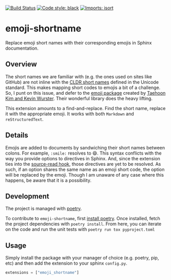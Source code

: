 [![Build Status](https://github.com/nicholasphair/emoji-shortname/actions/workflows/build.yml/badge.svg?branch=main)](https://github.com/nicholasphair/emoji-shortname/actions/workflows/build.yml)
[![Code style: black](https://img.shields.io/badge/code%20style-black-000000.svg)](https://github.com/psf/black)
[![Imports: isort](https://img.shields.io/badge/%20imports-isort-%231674b1?style=flat&labelColor=ef8336)](https://pycqa.github.io/isort/)


# emoji-shortname
Replace emoji short names with their corresponding emojis in Sphinx documentation.

## Overview
The short names we are familiar with (e.g. the ones used on sites like GitHub)
are not inline with the [CLDR short names][1] defined in the Unicode standard.
This makes mapping short codes to emojis a bit of a challenge. So, I punt on
this issue, and defer to the [emoji package][2] created by [Taehoon Kim and Kevin Wurster][3].
Their wonderful library does the heavy lifting.  

This extension amounts to a find-and-replace. Find the short name, replace it with the
appropriate emoji. It works with both `Markdown` and `reStructuredText`.

## Details
Emojis are added to documents by sandwiching their short names between colons.
For example, `:smile:` resolves to :smile:. This syntax conflicts with
the way you provide options to directives in Sphinx. And, since the extension
ties into the [source-read hook][4], those directives are yet to be resolved.
As such, if an option shares the same name as an emoji short code, the option
will be replaced by the emoji. Though I am unaware of any case where this happens,
be aware that it is a possibility.

## Development
The project is managed with [poetry][5].  

To contribute to `emoji-shortname`, first [install poetry][6]. Once installed,
fetch the project dependencies with `poetry install`. From here, you can
iterate on the code and run the unit tests with `poetry run tox pyproject.toml`

## Usage
Simply install the package with your manager of choice (e.g. poetry, pip, etc)
and then add the extension to your sphinx `config.py`.
```python
extensions = ["emoji_shortname"]
```

[1]: https://unicode.org/emoji/charts/full-emoji-list.html
[2]: https://github.com/carpedm20/emoji/
[3]: https://github.com/carpedm20/emoji/blob/master/LICENSE.txt
[4]: https://www.sphinx-doc.org/en/master/extdev/appapi.html#event-source-read
[5]: https://python-poetry.org/
[6]: https://python-poetry.org/docs/#installation
